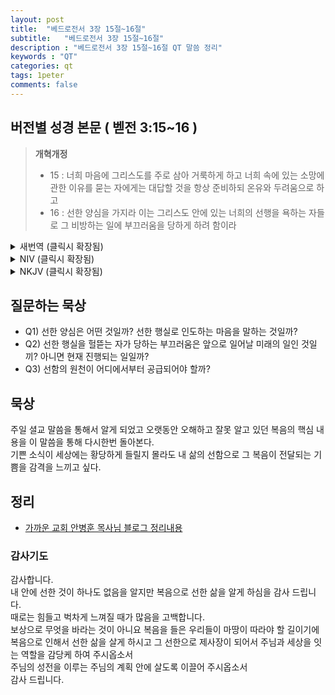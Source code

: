 ```yaml
---
layout: post
title:  "베드로전서 3장 15절~16절"
subtitle:   "베드로전서 3장 15절~16절"
description : "베드로전서 3장 15절~16절 QT 말씀 정리"
keywords : "QT"
categories: qt
tags: 1peter
comments: false
---
```


## 버전별 성경 본문 ( 벧전 3:15~16 )

> **개혁개정**
>* 15 : 너희 마음에 그리스도를 주로 삼아 거룩하게 하고 너희 속에 있는 소망에 관한 이유를 묻는 자에게는 대답할 것을 항상 준비하되 온유와 두려움으로 하고
>* 16 : 선한 양심을 가지라 이는 그리스도 안에 있는 너희의 선행을 욕하는 자들로 그 비방하는 일에 부끄러움을 당하게 하려 함이라

<details>
<summary> 새번역 (클릭시 확장됨)</summary>
<div markdown="1">

>* 15 : 다만 여러분의 마음 속에 그리스도를 주님으로 모시고 거룩하게 대하십시오. 여러분이 가진 희망을 설명하여 주기를 바라는 사람에게는, 언제나 답변할 수 있게 준비를 해 두십시오.
>* 16 : 그러나 온유함과 두려운 마음으로 답변하십시오. 선한 양심을 가지십시오. 그리하면 그리스도 안에서 행하는 여러분의 선한 행실을 욕하는 사람들이, 여러분을 헐뜯는 그 일로 부끄러움을 당하게 될 것입니다.
</div>
</details>

<details>
<summary> NIV (클릭시 확장됨)</summary>
<div markdown="1">

>* 15 : But in your hearts revere Christ as Lord. Always be prepared to give an answer to everyone who asks you to give the reason for the hope that you have. But do this with gentleness and respect,
>* 16 : keeping a clear conscience, so that those who speak maliciously against your good behavior in Christ may be ashamed of their slander.
</div>
</details>

<details>
<summary> NKJV (클릭시 확장됨)</summary>
<div markdown="1">

>* 15 : But sanctify the Lord God in your hearts, and always be ready to give a defense to everyone who asks you a reason for the hope that is in you, with meekness and fear;
>* 16 : having a good conscience, that when they defame you as evildoers, those who revile your good conduct in Christ may be ashamed.
</div>
</details>

## 질문하는 묵상

* Q1) 선한 양심은 어떤 것일까? 선한 행실로 인도하는 마음을 말하는 것일까?
* Q2) 선한 행실을 헐뜯는 자가 당하는 부끄러움은 앞으로 일어날 미래의 일인 것일끼? 아니면 현재 진행되는 일일까?
* Q3) 선함의 원천이 어디에서부터 공급되어야 할까? 

## 묵상
주일 셜교 말씀을 통해서 알게 되었고 오랫동안 오해하고 잘못 알고 있던 복음의 핵심 내용을 이 말씀을 통해 다시한번 돌아본다.  
기쁜 소식이 세상에는 황당하게 들릴지 몰라도 내 삶의 선함으로 그 복음이 전달되는 기쁨을 감격을 느끼고 싶다.  

## 정리
* [가까운 교회 안병훈 목사님 블로그 정리내용](https://blog.naver.com/tolerance2018)

### 감사기도
감사합니다.  
내 안에 선한 것이 하나도 없음을 알지만 복음으로 선한 삶을 알게 하심을 감사 드립니다.  
때로는 힘들고 벅차게 느껴질 때가 많음을 고백합니다.    
보상으로 무엇을 바라는 것이 아니요 복음을 들은 우리들이 마땅이 따라야 할 길이기에 
복음으로 인해서 선한 삶을 살게 하시고 그 선한으로 제사장이 되어서 주님과 세상을 잇는 역할을 감당케 하여 주시옵소서    
주님의 성전을 이루는 주님의 계획 안에 살도록 이끌어 주시옵소서  
감사 드립니다. 